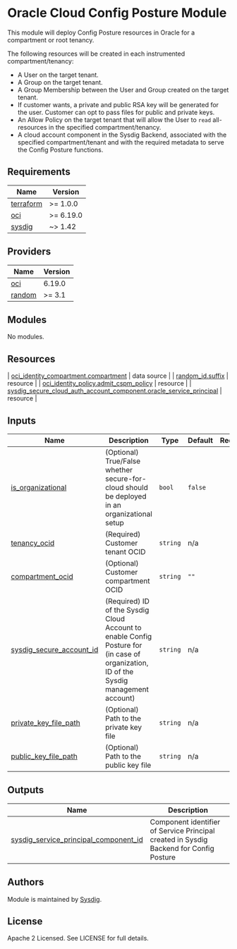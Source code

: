 # Oracle Cloud Config Posture Module

This module will deploy Config Posture resources in Oracle for a compartment or root tenancy.

The following resources will be created in each instrumented compartment/tenancy:

- A User on the target tenant.
- A Group on the target tenant.
- A Group Membership between the User and Group created on the target tenant.
- If customer wants, a private and public RSA key will be generated for the user. Customer can opt to pass files for
  public and private keys.
- An Allow Policy on the target tenant that will allow the User to `read` all-resources in the specified
  compartment/tenancy.
- A cloud account component in the Sysdig Backend, associated with the specified compartment/tenant and with the
  required metadata to serve the Config Posture functions.

<!-- BEGINNING OF PRE-COMMIT-TERRAFORM DOCS HOOK -->

## Requirements

| Name                                                                      | Version   |
|---------------------------------------------------------------------------|-----------|
| <a name="requirement_terraform"></a> [terraform](#requirement\_terraform) | >= 1.0.0  |
| <a name="requirement_oci"></a> [oci](#requirement\_oci)                   | >= 6.19.0 |
| <a name="requirement_sysdig"></a> [sysdig](#requirement\_sysdig)          | ~> 1.42   |

## Providers

| Name                                                       | Version |
|------------------------------------------------------------|---------|
| <a name="provider_oci"></a> [oci](#provider\_oci)          | 6.19.0  |
| <a name="provider_random"></a> [random](#provider\_random) | >= 3.1  |

## Modules

No modules.

## Resources

| [oci_identity_compartment.compartment](https://registry.terraform.io/providers/oracle/oci/latest/docs/resources/identity_compartment) |
data source |
| [random_id.suffix](https://registry.terraform.io/providers/hashicorp/random/latest/docs/resources/id) | resource |
| [oci_identity_policy.admit_cspm_policy](https://registry.terraform.io/providers/oracle/oci/latest/docs/resources/identity_policy) |
resource |
| [sysdig_secure_cloud_auth_account_component.oracle_service_principal](https://registry.terraform.io/providers/sysdiglabs/sysdig/latest/docs/resources/secure_cloud_auth_account_component) |
resource |

## Inputs

| Name                                                                                                             | Description                                                                                                                           | Type     | Default | Required |
|------------------------------------------------------------------------------------------------------------------|---------------------------------------------------------------------------------------------------------------------------------------|----------|---------|:--------:|
| <a name="input_is_organizational"></a> [is\_organizational](#input\_is\_organizational)                          | (Optional) True/False whether secure-for-cloud should be deployed in an organizational setup                                          | `bool`   | `false` |    no    |
| <a name="input_tenancy_ocid"></a> [tenancy\_ocid](#input\_tenancy\_ocid)                                         | (Required) Customer tenant OCID                                                                                                       | `string` | n/a     |   yes    |
| <a name="input_compartment_ocid"></a> [compartment\_ocid](#input\_compartment\_ocid)                             | (Optional) Customer compartment OCID                                                                                                  | `string` | `""`    |    no    |
| <a name="input_sysdig_secure_account_id"></a> [sysdig\_secure\_account\_id](#input\_sysdig\_secure\_account\_id) | (Required) ID of the Sysdig Cloud Account to enable Config Posture for (in case of organization, ID of the Sysdig management account) | `string` | n/a     |   yes    |
| <a name="input_private_key_file_path"></a> [private\_key\_file\_path](#input\_private\_key\_file\_path)          | (Optional) Path to the private key file                                                                                               | `string` | n/a     |    no    |
| <a name="input_public_key_file_path"></a> [public\_key\_file\_path](#input\_public\_key\_file\_path)             | (Optional) Path to the public key file                                                                                                | `string` | n/a     |    no    |

## Outputs

| Name                                                                                                                                         | Description                                                                            |
|----------------------------------------------------------------------------------------------------------------------------------------------|----------------------------------------------------------------------------------------|
| <a name="output_service_principal_component_id"></a> [sysdig\_service\_principal\_component\_id](#output\_service\_principal\_component\_id) | Component identifier of Service Principal created in Sysdig Backend for Config Posture |

<!-- END OF PRE-COMMIT-TERRAFORM DOCS HOOK -->

## Authors

Module is maintained by [Sysdig](https://sysdig.com).

## License

Apache 2 Licensed. See LICENSE for full details.